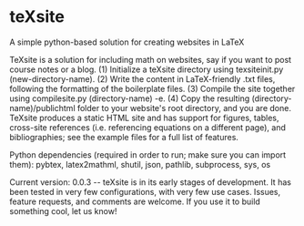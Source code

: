 # teXsite
A simple python-based solution for creating websites in LaTeX

TeXsite is a solution for including math on websites, say if you want to post course notes or a blog. (1) Initialize a teXsite directory using texsiteinit.py (new-directory-name). (2) Write the content in LaTeX-friendly .txt files, following the formatting of the boilerplate files. (3) Compile the site together using compilesite.py (directory-name) -e. (4) Copy the resulting (directory-name)/publichtml folder to your website's root directory, and you are done. TeXsite produces a static HTML site and has support for figures, tables, cross-site references (i.e. referencing equations on a different page), and bibliographies; see the example files for a full list of features.

Python dependencies (required in order to run; make sure you can import them): pybtex, latex2mathml, shutil, json, pathlib, subprocess, sys, os

Current version: 0.0.3 -- teXsite is in its early stages of development. It has been tested in very few configurations, with very few use cases. Issues, feature requests, and comments are welcome. If you use it to build something cool, let us know!
